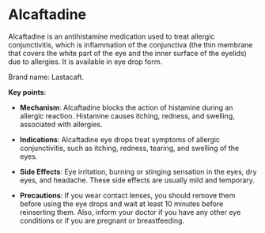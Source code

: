 [//]: # (
source: gpt-3 + jph editing
brands: Lastacaft
tags: antihistamines
)

# Alcaftadine

Alcaftadine is an antihistamine medication used to treat allergic conjunctivitis, which is inflammation of the conjunctiva (the thin membrane that covers the white part of the eye and the inner surface of the eyelids) due to allergies. It is available in eye drop form.

Brand name: Lastacaft.

**Key points**:

* **Mechanism**: Alcaftadine blocks the action of histamine during an allergic reaction. Histamine causes itching, redness, and swelling, associated with allergies.

* **Indications**: Alcaftadine eye drops treat symptoms of allergic conjunctivitis, such as itching, redness, tearing, and swelling of the eyes.

* **Side Effects**: Eye irritation, burning or stinging sensation in the eyes, dry eyes, and headache. These side effects are usually mild and temporary.

* **Precautions**: If you wear contact lenses, you should remove them before using the eye drops and wait at least 10 minutes before reinserting them. Also, inform your doctor if you have any other eye conditions or if you are pregnant or breastfeeding.
